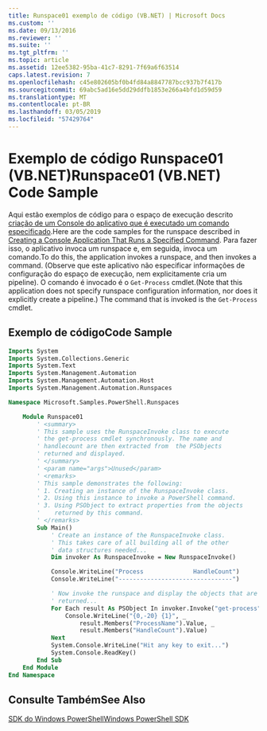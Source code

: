 ```yaml
---
title: Runspace01 exemplo de código (VB.NET) | Microsoft Docs
ms.custom: ''
ms.date: 09/13/2016
ms.reviewer: ''
ms.suite: ''
ms.tgt_pltfrm: ''
ms.topic: article
ms.assetid: 12ee5382-95ba-41c7-8291-7f69a6f63514
caps.latest.revision: 7
ms.openlocfilehash: c45e802605bf0b4fd84a8847787bcc937b7f417b
ms.sourcegitcommit: 69abc5ad16e5dd29ddfb1853e266a4bfd1d59d59
ms.translationtype: MT
ms.contentlocale: pt-BR
ms.lasthandoff: 03/05/2019
ms.locfileid: "57429764"
---
```

# <a name="runspace01-vbnet-code-sample"></a><span data-ttu-id="6a669-102">Exemplo de código Runspace01 (VB.NET)</span><span class="sxs-lookup"><span data-stu-id="6a669-102">Runspace01 (VB.NET) Code Sample</span></span>

<span data-ttu-id="6a669-103">Aqui estão exemplos de código para o espaço de execução descrito [criação de um Console do aplicativo que é executado um comando especificado](http://msdn.microsoft.com/en-us/793a6570-a072-4799-840b-172f28ce620e).</span><span class="sxs-lookup"><span data-stu-id="6a669-103">Here are the code samples for the runspace described in [Creating a Console Application That Runs a Specified Command](http://msdn.microsoft.com/en-us/793a6570-a072-4799-840b-172f28ce620e).</span></span> <span data-ttu-id="6a669-104">Para fazer isso, o aplicativo invoca um runspace e, em seguida, invoca um comando.</span><span class="sxs-lookup"><span data-stu-id="6a669-104">To do this, the application invokes a runspace, and then invokes a command.</span></span> <span data-ttu-id="6a669-105">(Observe que este aplicativo não especificar informações de configuração do espaço de execução, nem explicitamente cria um pipeline). O comando é invocado é o `Get-Process` cmdlet.</span><span class="sxs-lookup"><span data-stu-id="6a669-105">(Note that this application does not specify runspace configuration information, nor does it explicitly create a pipeline.) The command that is invoked is the `Get-Process` cmdlet.</span></span>

## <a name="code-sample"></a><span data-ttu-id="6a669-106">Exemplo de código</span><span class="sxs-lookup"><span data-stu-id="6a669-106">Code Sample</span></span>

```vb
Imports System
Imports System.Collections.Generic
Imports System.Text
Imports System.Management.Automation
Imports System.Management.Automation.Host
Imports System.Management.Automation.Runspaces

Namespace Microsoft.Samples.PowerShell.Runspaces

    Module Runspace01
        ' <summary>
        ' This sample uses the RunspaceInvoke class to execute
        ' the get-process cmdlet synchronously. The name and
        ' handlecount are then extracted from  the PSObjects
        ' returned and displayed.
        ' </summary>
        ' <param name="args">Unused</param>
        ' <remarks>
        ' This sample demonstrates the following:
        ' 1. Creating an instance of the RunspaceInvoke class.
        ' 2. Using this instance to invoke a PowerShell command.
        ' 3. Using PSObject to extract properties from the objects
        '    returned by this command.
        ' </remarks>
        Sub Main()
            ' Create an instance of the RunspaceInvoke class.
            ' This takes care of all building all of the other
            ' data structures needed...
            Dim invoker As RunspaceInvoke = New RunspaceInvoke()

            Console.WriteLine("Process              HandleCount")
            Console.WriteLine("--------------------------------")

            ' Now invoke the runspace and display the objects that are
            ' returned...
            For Each result As PSObject In invoker.Invoke("get-process")
                Console.WriteLine("{0,-20} {1}", _
                    result.Members("ProcessName").Value, _
                    result.Members("HandleCount").Value)
            Next
            System.Console.WriteLine("Hit any key to exit...")
            System.Console.ReadKey()
        End Sub
    End Module
End Namespace
```

<!-- TODO!!!: [!code-csharp[Runspace01.vb](../../powershell-sdk-samples/SDK-2.0/vb/Runspace01/Runspace01.vb#L09-L53 "Runspace01.vb")] -->

## <a name="see-also"></a><span data-ttu-id="6a669-107">Consulte Também</span><span class="sxs-lookup"><span data-stu-id="6a669-107">See Also</span></span>

[<span data-ttu-id="6a669-108">SDK do Windows PowerShell</span><span class="sxs-lookup"><span data-stu-id="6a669-108">Windows PowerShell SDK</span></span>](../windows-powershell-reference.md)